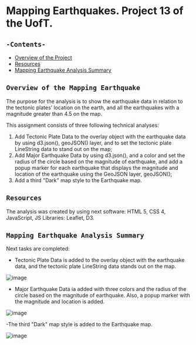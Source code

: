 # Mapping Earthquakes. Project 13 of the UofT.
## `-Contents-`	
	
- [Overview of the Project](#Overview-of-the-Mapping-Earthquake)
- [Resources](#resources)	
- [Mapping Earthquake Analysis Summary](#Mapping-Earthquake-Analysis-Summary)	
## `Overview of the Mapping Earthquake`	
	
The purpose for the analysis is 
to show the earthquake data in relation to the tectonic plates’ location on the earth, 
and all the earthquakes with a magnitude greater than 4.5 on the map.

This assignment consists of three following technical analyses:
  1. Add Tectonic Plate Data to the overlay object with the earthquake data by using d3.json(), geoJSON() layer, and to set the tectonic plate LineString data to stand out on the map;
  2. Add Major Earthquake Data by using d3.json(), and a color and set the radius of the circle based on the magnitude of earthquake, and add a popup marker for each earthquake that displays the magnitude and location of the earthquake using the GeoJSON layer, geoJSON();
  3. Add a third "Dark" map style to the Earthquake map.
## `Resources`	
The analysis was created by using next software: HTML 5, CSS 4, JavaScript, JS Libraries: Leaflet, D3.
## `Mapping Earthquake Analysis Summary`	

Next tasks are completed: 
  - Tectonic Plate Data is added to the overlay object with the earthquake data, and the tectonic plate LineString data stands out on the map.

![image](https://user-images.githubusercontent.com/68247343/134769240-86dd4119-203b-43df-9186-b2d2503557ad.png)

  - Major Earthquake Data ia added with three colors and the radius of the circle based on the magnitude of earthquake. Also, a popup marker with the magnitude and location is added.

![image](https://user-images.githubusercontent.com/68247343/134769254-1ff6989c-1f44-41d0-8116-715709d16859.png)

-The third "Dark" map style is added to the Earthquake map.

![image](https://user-images.githubusercontent.com/68247343/134769263-57c5019f-4e39-4fe1-b012-1ea53bdf895e.png)
